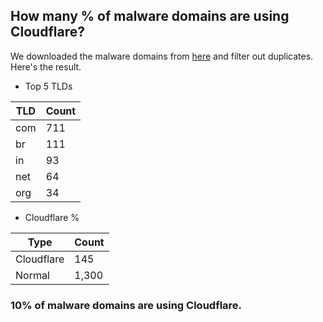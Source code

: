 ## How many % of malware domains are using Cloudflare?


We downloaded the malware domains from [here](https://urlhaus.abuse.ch) and filter out duplicates.
Here's the result.


[//]: # (start replacement)


- Top 5 TLDs

| TLD | Count |
| --- | --- |
| com | 711 |
| br | 111 |
| in | 93 |
| net | 64 |
| org | 34 |


- Cloudflare %

| Type | Count |
| --- | --- |
| Cloudflare | 145 |
| Normal | 1,300 |


### 10% of malware domains are using Cloudflare.